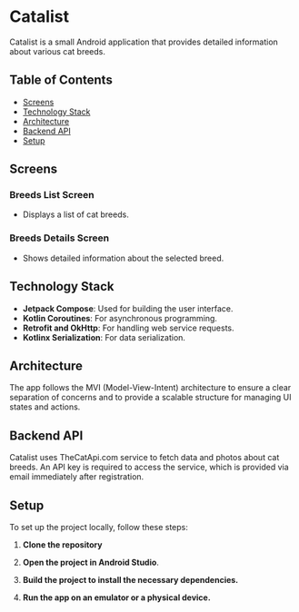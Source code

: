 # Catalist

Catalist is a small Android application that provides detailed information about various cat breeds.

## Table of Contents
- [Screens](#screens)
- [Technology Stack](#technology-stack)
- [Architecture](#architecture)
- [Backend API](#backend-api)
- [Setup](#setup)

## Screens

### Breeds List Screen
- Displays a list of cat breeds.

### Breeds Details Screen
- Shows detailed information about the selected breed.

## Technology Stack

- **Jetpack Compose**: Used for building the user interface.
- **Kotlin Coroutines**: For asynchronous programming.
- **Retrofit and OkHttp**: For handling web service requests.
- **Kotlinx Serialization**: For data serialization.

## Architecture

The app follows the MVI (Model-View-Intent) architecture to ensure a clear separation of concerns and to provide a scalable structure for managing UI states and actions.

## Backend API

Catalist uses TheCatApi.com service to fetch data and photos about cat breeds. An API key is required to access the service, which is provided via email immediately after registration.

## Setup

To set up the project locally, follow these steps:

1. **Clone the repository**
  
2. **Open the project in Android Studio**.

3. **Build the project to install the necessary dependencies.**

4. **Run the app on an emulator or a physical device.**

